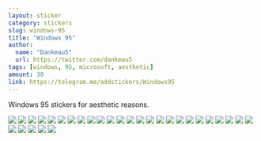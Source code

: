 ```yaml
---
layout: sticker
category: stickers
slug: windows-95
title: "Windows 95"
author:
  name: "Dankmau5"
  url: https://twitter.com/dankmau5
tags: [windows, 95, microsoft, aesthetic]
amount: 30
link: https://telegram.me/addstickers/Windows95
---
```


Windows 95 stickers for aesthetic reasons.

<div class="stickers">
  <div class="stickers-preview">
    <img src="{{ site.baseurl }}/public/stickers/{{ page.slug }}/1.png" />
    <img src="{{ site.baseurl }}/public/stickers/{{ page.slug }}/2.png" />
    <img src="{{ site.baseurl }}/public/stickers/{{ page.slug }}/3.png" />
    <img src="{{ site.baseurl }}/public/stickers/{{ page.slug }}/4.png" />
    <img src="{{ site.baseurl }}/public/stickers/{{ page.slug }}/5.png" />
    <img src="{{ site.baseurl }}/public/stickers/{{ page.slug }}/6.png" />
    <img src="{{ site.baseurl }}/public/stickers/{{ page.slug }}/7.png" />
    <img src="{{ site.baseurl }}/public/stickers/{{ page.slug }}/8.png" />
    <img src="{{ site.baseurl }}/public/stickers/{{ page.slug }}/9.png" />
    <img src="{{ site.baseurl }}/public/stickers/{{ page.slug }}/10.png" />
    <img src="{{ site.baseurl }}/public/stickers/{{ page.slug }}/11.png" />
    <img src="{{ site.baseurl }}/public/stickers/{{ page.slug }}/12.png" />
    <img src="{{ site.baseurl }}/public/stickers/{{ page.slug }}/13.png" />
    <img src="{{ site.baseurl }}/public/stickers/{{ page.slug }}/14.png" />
    <img src="{{ site.baseurl }}/public/stickers/{{ page.slug }}/15.png" />
    <img src="{{ site.baseurl }}/public/stickers/{{ page.slug }}/16.png" />
    <img src="{{ site.baseurl }}/public/stickers/{{ page.slug }}/17.png" />
    <img src="{{ site.baseurl }}/public/stickers/{{ page.slug }}/18.png" />
    <img src="{{ site.baseurl }}/public/stickers/{{ page.slug }}/19.png" />
    <img src="{{ site.baseurl }}/public/stickers/{{ page.slug }}/20.png" />
    <img src="{{ site.baseurl }}/public/stickers/{{ page.slug }}/21.png" />
    <img src="{{ site.baseurl }}/public/stickers/{{ page.slug }}/22.png" />
    <img src="{{ site.baseurl }}/public/stickers/{{ page.slug }}/23.png" />
    <img src="{{ site.baseurl }}/public/stickers/{{ page.slug }}/24.png" />
    <img src="{{ site.baseurl }}/public/stickers/{{ page.slug }}/25.png" />
    <img src="{{ site.baseurl }}/public/stickers/{{ page.slug }}/26.png" />
    <img src="{{ site.baseurl }}/public/stickers/{{ page.slug }}/27.png" />
    <img src="{{ site.baseurl }}/public/stickers/{{ page.slug }}/28.png" />
    <img src="{{ site.baseurl }}/public/stickers/{{ page.slug }}/29.png" />
    <img src="{{ site.baseurl }}/public/stickers/{{ page.slug }}/30.png" />
  </div>
</div>
